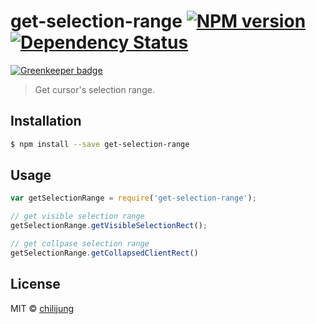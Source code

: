 # get-selection-range [![NPM version][npm-image]][npm-url]  [![Dependency Status][daviddm-image]][daviddm-url]

[![Greenkeeper badge](https://badges.greenkeeper.io/Canner/get-selection-range.svg)](https://greenkeeper.io/)
> Get cursor's selection range.

## Installation

```sh
$ npm install --save get-selection-range
```

## Usage

```js
var getSelectionRange = require('get-selection-range');

// get visible selection range
getSelectionRange.getVisibleSelectionRect();

// get collpase selection range
getSelectionRange.getCollapsedClientRect()
```

## License

MIT © [chilijung]()


[npm-image]: https://badge.fury.io/js/get-selection-range.svg
[npm-url]: https://npmjs.org/package/get-selection-range
[travis-image]: https://travis-ci.org/Canner/get-selection-range.svg?branch=master
[travis-url]: https://travis-ci.org/Canner/get-selection-range
[daviddm-image]: https://david-dm.org/Canner/get-selection-range.svg?theme=shields.io
[daviddm-url]: https://david-dm.org/Canner/get-selection-range
